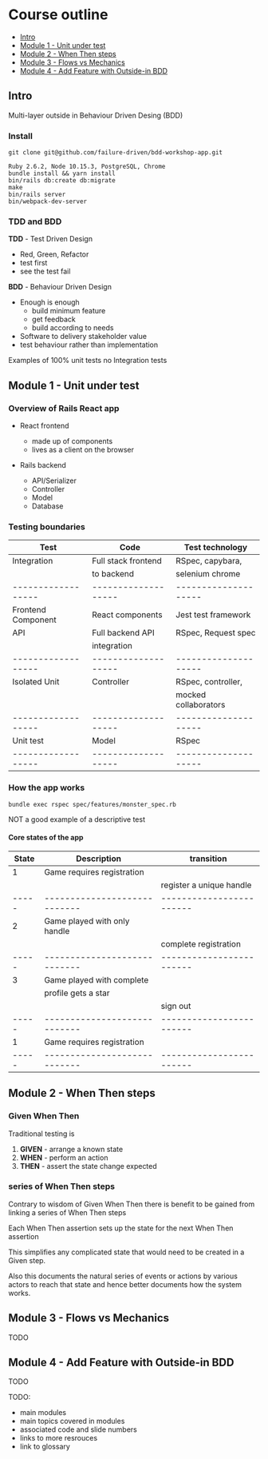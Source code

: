 # Course outline

- [Intro](#intro)
- [Module 1 - Unit under test](#module-1---unit-under-test)
- [Module 2 - When Then steps](#module-2---when-then-steps)
- [Module 3 - Flows vs Mechanics](#module-3---flows-vs-mechanics)
- [Module 4 - Add Feature with Outside-in BDD](#module-4---add-feature-with-outside-in-bdd)

## Intro

Multi-layer outside in Behaviour Driven Desing (BDD)

### Install

```
git clone git@github.com/failure-driven/bdd-workshop-app.git

Ruby 2.6.2, Node 10.15.3, PostgreSQL, Chrome
bundle install && yarn install
bin/rails db:create db:migrate
make
bin/rails server
bin/webpack-dev-server
```

### TDD and BDD

**TDD** - Test Driven Design

- Red, Green, Refactor
- test first
- see the test fail

**BDD** - Behaviour Driven Design

- Enough is enough
  - build minimum feature
  - get feedback
  - build according to needs
- Software to delivery stakeholder value
- test behaviour rather than implementation

Examples of 100% unit tests no Integration tests

## Module 1 - Unit under test

### Overview of Rails React app

* React frontend
    * made up of components
    * lives as a client on the browser

* Rails backend
    * API/Serializer
    * Controller
    * Model
    * Database
    
### Testing boundaries

| Test               | Code                | Test technology      |
| ------------------ | ------------------- | -------------------- |
| Integration        | Full stack frontend | RSpec, capybara,     |
|                    | to backend          | selenium chrome      |
| ------------------ | ------------------- | -------------------- |
| Frontend Component | React components    | Jest test framework  |
| API                | Full backend API    | RSpec, Request spec  |
|                    | integration         |                      |
| ------------------ | ------------------- | -------------------- |
| Isolated Unit      | Controller          | RSpec, controller,   |
|                    |                     | mocked collaborators |
| ------------------ | ------------------- | -------------------- |
| Unit test          | Model               | RSpec                |
| ------------------ | ------------------- | -------------------- |

### How the app works

```
bundle exec rspec spec/features/monster_spec.rb
```

NOT a good example of a descriptive test

#### Core states of the app

| State | Description                  | transition               |
| ----- | ---------------------------- | ------------------------ |
|     1 | Game requires registration   |                          |
|       |                              | register a unique handle |
| ----- | ---------------------------- | ------------------------ |
|     2 | Game played with only handle |                          |
|       |                              | complete registration    | 
| ----- | ---------------------------- | ------------------------ |
|     3 | Game played with complete    |                          |
|       | profile gets a star          |                          |
|       |                              | sign out                 |
| ----- | ---------------------------- | ------------------------ |
|     1 | Game requires registration   |                          |
| ----- | ---------------------------- | ------------------------ |

## Module 2 - When Then steps

### Given When Then

Traditional testing is

1. **GIVEN** - arrange a known state
2. **WHEN** - perform an action
3. **THEN** - assert the state change expected

### series of When Then steps

Contrary to wisdom of Given When Then there is benefit to be gained from linking
a series of When Then steps

Each When Then assertion sets up the state for the next When Then assertion

This simplifies any complicated state that would need to be created in a Given step.

Also this documents the natural series of events or actions by various actors
to reach that state and hence better documents how the system works.

## Module 3 - Flows vs Mechanics

TODO

## Module 4 - Add Feature with Outside-in BDD

TODO

TODO:

- main modules
- main topics covered in modules
- associated code and slide numbers
- links to more resrouces
- link to glossary
